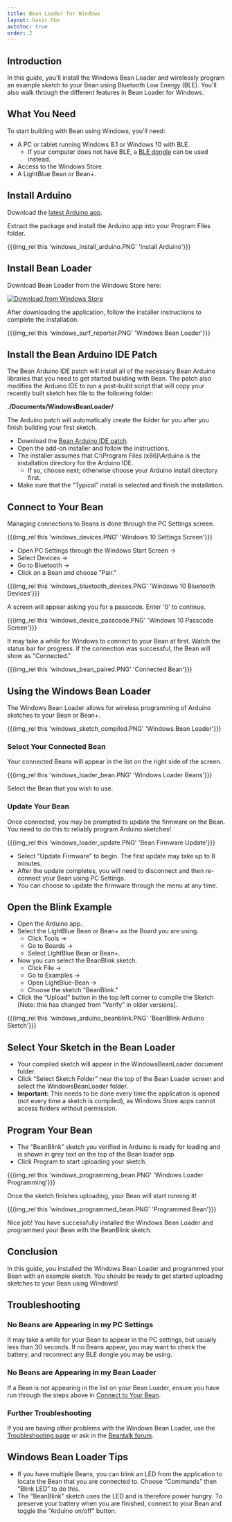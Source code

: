 ```yaml
---
title: Bean Loader for Windows
layout: basic.hbs
autotoc: true
order: 2
---
```


## Introduction

In this guide, you'll install the Windows Bean Loader and wirelessly program an example sketch to your Bean using Bluetooth Low Energy (BLE). You'll also walk through the different features in Bean Loader for Windows. 

## What You Need

To start building with Bean using Windows, you'll need:

* A PC or tablet running Windows 8.1 or Windows 10 with BLE.
  * If your computer does not have BLE, a [BLE dongle](http://punchthrough.myshopify.com/collections/all/products/bluetooth-smart-usb-dongle-iogear) can be used instead.
* Access to the Windows Store.
* A LightBlue Bean or Bean+.

## Install Arduino

Download the [latest Arduino app](https://www.arduino.cc/en/Main/Software).

Extract the package and install the Arduino app into your Program Files folder.

{{{img_rel this 'windows_install_arduino.PNG' 'Install Arduino'}}}

## Install Bean Loader

Download Bean Loader from the Windows Store here:

<a href="https://www.microsoft.com/store/apps/9nblggh0xfmh"><img src="https://assets.windowsphone.com/3698334b-67f7-4013-b07c-d9cf123df4b6/English-get-it-from-MS_InvariantCulture_Default.png" alt="Download from Windows Store"/></a>

After downloading the application, follow the installer instructions to complete the installation.

{{{img_rel this 'windows_surf_reporter.PNG' 'Windows Bean Loader'}}}

## Install the Bean Arduino IDE Patch 

The Bean Arduino IDE patch will install all of the necessary Bean Arduino libraries that you need to get started building with Bean. The patch also modifies the Arduino IDE to run a post-build script that will copy your recently built sketch hex file to the following folder:

**./Documents/WindowsBeanLoader/**

The Arduino patch will automatically create the folder for you after you finish building your first sketch.

* Download the [Bean Arduino IDE patch](http://punchthrough.com/files/bean/loader/windows/WindowsBeanLoader_ArduinoIDEAddOn.zip).
* Open the add-on installer and follow the instructions.
* The installer assumes that C:\Program Files (x86)\Arduino is the installation directory for the Arduino IDE.
  * If so, choose next; otherwise choose your Arduino install directory first.
* Make sure that the “Typical” install is selected and finish the installation. 

## Connect to Your Bean

Managing connections to Beans is done through the PC Settings screen.

{{{img_rel this 'windows_devices.PNG' 'Windows 10 Settings Screen'}}}

* Open PC Settings through the Windows Start Screen ->
* Select Devices ->
* Go to Bluetooth ->
* Click on a Bean and choose "Pair."

{{{img_rel this 'windows_bluetooth_devices.PNG' 'Windows 10 Bluetooth Devices'}}}

A screen will appear asking you for a passcode. Enter '0' to continue.

{{{img_rel this 'windows_device_passcode.PNG' 'Windows 10 Passcode Screen'}}}

It may take a while for Windows to connect to your Bean at first. Watch the status bar for progress. If the connection was successful, the Bean will show as "Connected."

{{{img_rel this 'windows_bean_paired.PNG' 'Connected Bean'}}}

## Using the Windows Bean Loader

The Windows Bean Loader allows for wireless programming of Arduino sketches to your Bean or Bean+.

{{{img_rel this 'windows_sketch_compiled.PNG' 'Windows Bean Loader'}}}

### Select Your Connected Bean

Your connected Beans will appear in the list on the right side of the screen.

{{{img_rel this 'windows_loader_bean.PNG' 'Windows Loader Beans'}}}

Select the Bean that you wish to use.

### Update Your Bean

Once connected, you may be prompted to update the firmware on the Bean. You need to do this to reliably program Arduino sketches!

{{{img_rel this 'windows_loader_update.PNG' 'Bean Firmware Update'}}}

* Select "Update Firmware" to begin. The first update may take up to 8 minutes.
* After the update completes, you will need to disconnect and then re-connect your Bean using PC Settings.
* You can choose to update the firmware through the menu at any time.

## Open the Blink Example

* Open the Arduino app.
* Select the LightBlue Bean or Bean+ as the Board you are using.
  * Click Tools ->
  * Go to Boards -> 
  * Select LightBlue Bean or Bean+. 
* Now you can select the BeanBlink sketch.
  * Click File ->
  * Go to Examples -> 
  * Open LightBlue-Bean ->
  * Choose the sketch "BeanBlink."
* Click the “Upload” button in the top left corner to compile the Sketch [Note: this has changed from “Verify” in older versions].

{{{img_rel this 'windows_arduino_beanblink.PNG' 'BeanBlink Arduino Sketch'}}}

## Select Your Sketch in the Bean Loader
* Your compiled sketch will appear in the WindowsBeanLoader document folder.
* Click “Select Sketch Folder” near the top of the Bean Loader screen and select the WindowsBeanLoader folder.
* **Important:** This needs to be done every time the application is opened (not every time a sketch is compiled), as Windows Store apps cannot access folders without permission.

## Program Your Bean

* The “BeanBlink” sketch you verified in Arduino is ready for loading and is shown in grey text on the top of the Bean loader app.
* Click Program to start uploading your sketch.

{{{img_rel this 'windows_programming_bean.PNG' 'Windows Loader Programming'}}}

Once the sketch finishes uploading, your Bean will start running it!

{{{img_rel this 'windows_programmed_bean.PNG' 'Programmed Bean'}}}

Nice job! You have successfully installed the Windows Bean Loader and programmed your Bean with the BeanBlink sketch. 

## Conclusion

In this guide, you installed the Windows Bean Loader and programmed your Bean with an example sketch. You should be ready to get started uploading sketches to your Bean using Windows!

## Troubleshooting

### No Beans are Appearing in my PC Settings
It may take a while for your Bean to appear in the PC settings, but usually less than 30 seconds. If no Beans appear, you may want to check the battery, and reconnect any BLE dongle you may be using.

### No Beans are Appearing in my Bean Loader

If a Bean is not appearing in the list on your Bean Loader, ensure you have run through the steps above in [Connect to Your Bean](#connect-to-your-bean).

### Further Troubleshooting
If you are having other problems with the Windows Bean Loader, use the [Troubleshooting page](http://legacy.punchthrough.com/bean/support/troubleshooting/) or ask in the [Beantalk forum](http://beantalk.punchthrough.com/).

## Windows Bean Loader Tips

* If you have multiple Beans, you can blink an LED from the application to locate the Bean that you are connected to.  Choose “Commands” then “Blink LED” to do this.
* The “BeanBlink” sketch uses the LED and is therefore power hungry. To preserve your battery when you are finished, connect to your Bean and toggle the "Arduino on/off" button.